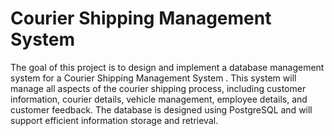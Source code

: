 # Courier Shipping Management System
The  goal  of  this  project  is  to  design  and  implement  a  database  management  system  for 
a  Courier  Shipping  Management  System  .  This  system  will  manage  all  aspects  of  the 
courier  shipping  process,  including  customer  information,  courier  details,  vehicle 
management,  employee  details,  and  customer  feedback.  The  database is designed 
using PostgreSQL and will support efficient information storage and retrieval.
